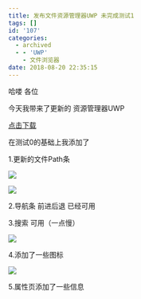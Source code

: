 ```yaml
---
title: 发布文件资源管理器UWP 未完成测试1
tags: []
id: '107'
categories:
  - archived
  - - 'UWP'
    - 文件浏览器
date: 2018-08-20 22:35:15
---
```


哈喽 各位

今天我带来了更新的 资源管理器UWP 

[点击下载](https://1drv.ws/u/s!AuJGwXeVs2O9mIBHulIgxN_is2l9AA)

在测试0的基础上我添加了

1.更新的文件Path条 

![](https://idevlab.cn/wordpress/wp-content/uploads/2018/08/1.png)

![](https://idevlab.cn/wordpress/wp-content/uploads/2018/08/2.png)

2.导航条 前进后退 已经可用

3.搜索 可用（一点慢）

![](https://idevlab.cn/wordpress/wp-content/uploads/2018/08/3.png)

4.添加了一些图标

![](https://idevlab.cn/wordpress/wp-content/uploads/2018/08/4.png)

5.属性页添加了一些信息